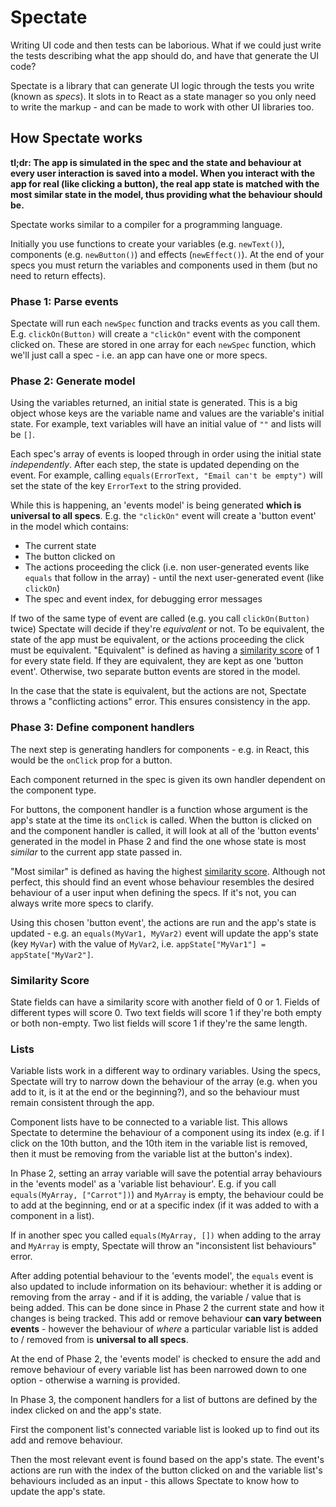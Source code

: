 # Spectate

Writing UI code and then tests can be laborious. What if we could just write the tests describing what the app should do, and have that generate the UI code?

Spectate is a library that can generate UI logic through the tests you write (known as _specs_). It slots in to React as a state manager so you only need to write the markup - and can be made to work with other UI libraries too.

## How Spectate works

**tl;dr: The app is simulated in the spec and the state and behaviour at every user interaction is saved into a model. When you interact with the app for real (like clicking a button), the real app state is matched with the most similar state in the model, thus providing what the behaviour should be.**

Spectate works similar to a compiler for a programming language.

Initially you use functions to create your variables (e.g. `newText()`), components (e.g. `newButton()`) and effects (`newEffect()`). At the end of your specs you must return the variables and components used in them (but no need to return effects).

### Phase 1: Parse events

Spectate will run each `newSpec` function and tracks events as you call them. E.g. `clickOn(Button)` will create a `"clickOn"` event with the component clicked on. These are stored in one array for each `newSpec` function, which we'll just call a spec - i.e. an app can have one or more specs.

### Phase 2: Generate model

Using the variables returned, an initial state is generated. This is a big object whose keys are the variable name and values are the variable's initial state. For example, text variables will have an initial value of `""` and lists will be `[]`.

Each spec's array of events is looped through in order using the initial state _independently_. After each step, the state is updated depending on the event. For example, calling `equals(ErrorText, "Email can't be empty")` will set the state of the key `ErrorText` to the string provided.

While this is happening, an 'events model' is being generated **which is universal to all specs**. E.g. the `"clickOn"` event will create a 'button event' in the model which contains:

- The current state
- The button clicked on
- The actions proceeding the click (i.e. non user-generated events like `equals` that follow in the array) - until the next user-generated event (like `clickOn`)
- The spec and event index, for debugging error messages

If two of the same type of event are called (e.g. you call `clickOn(Button)` twice) Spectate will decide if they're _equivalent_ or not. To be equivalent, the state of the app must be equivalent, or the actions proceeding the click must be equivalent. "Equivalent" is defined as having a [similarity score](#similarity-score) of 1 for every state field. If they are equivalent, they are kept as one 'button event'. Otherwise, two separate button events are stored in the model.

In the case that the state is equivalent, but the actions are not, Spectate throws a "conflicting actions" error. This ensures consistency in the app.

### Phase 3: Define component handlers

The next step is generating handlers for components - e.g. in React, this would be the `onClick` prop for a button.

Each component returned in the spec is given its own handler dependent on the component type.

For buttons, the component handler is a function whose argument is the app's state at the time its `onClick` is called. When the button is clicked on and the component handler is called, it will look at all of the 'button events' generated in the model in Phase 2 and find the one whose state is most _similar_ to the current app state passed in.

"Most similar" is defined as having the highest [similarity score](#similarity-score). Although not perfect, this should find an event whose behaviour resembles the desired behaviour of a user input when defining the specs. If it's not, you can always write more specs to clarify.

Using this chosen 'button event', the actions are run and the app's state is updated - e.g. an `equals(MyVar1, MyVar2)` event will update the app's state (key `MyVar`) with the value of `MyVar2`, i.e. `appState["MyVar1"] = appState["MyVar2"]`.

### Similarity Score

State fields can have a similarity score with another field of 0 or 1. Fields of different types will score 0. Two text fields will score 1 if they're both empty or both non-empty. Two list fields will score 1 if they're the same length.

### Lists

Variable lists work in a different way to ordinary variables. Using the specs, Spectate will try to narrow down the behaviour of the array (e.g. when you add to it, is it at the end or the beginning?), and so the behaviour must remain consistent through the app.

Component lists have to be connected to a variable list. This allows Spectate to determine the behaviour of a component using its index (e.g. if I click on the 10th button, and the 10th item in the variable list is removed, then it must be removing from the variable list at the button's index).

In Phase 2, setting an array variable will save the potential array behaviours in the 'events model' as a 'variable list behaviour'. E.g. if you call `equals(MyArray, ["Carrot"])`) and `MyArray` is empty, the behaviour could be to add at the beginning, end or at a specific index (if it was added to with a component in a list).

If in another spec you called `equals(MyArray, [])` when adding to the array and `MyArray` is empty, Spectate will throw an "inconsistent list behaviours" error.

After adding potential behaviour to the 'events model', the `equals` event is also updated to include information on its behaviour: whether it is adding or removing from the array - and if it is adding, the variable / value that is being added. This can be done since in Phase 2 the current state and how it changes is being tracked. This add or remove behaviour **can vary between events** - however the behaviour of _where_ a particular variable list is added to / removed from is **universal to all specs**.

At the end of Phase 2, the 'events model' is checked to ensure the add and remove behaviour of every variable list has been narrowed down to one option - otherwise a warning is provided.

In Phase 3, the component handlers for a list of buttons are defined by the index clicked on and the app's state.

First the component list's connected variable list is looked up to find out its add and remove behaviour.

Then the most relevant event is found based on the app's state. The event's actions are run with the index of the button clicked on and the variable list's behaviours included as an input - this allows Spectate to know how to update the app's state.
